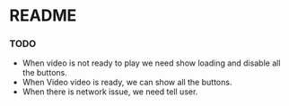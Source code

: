 #  README

### TODO

- When video is not ready to play we need show loading and disable all the buttons.
- When Video video is ready, we can show all the buttons.
- When there is network issue, we need tell user.
